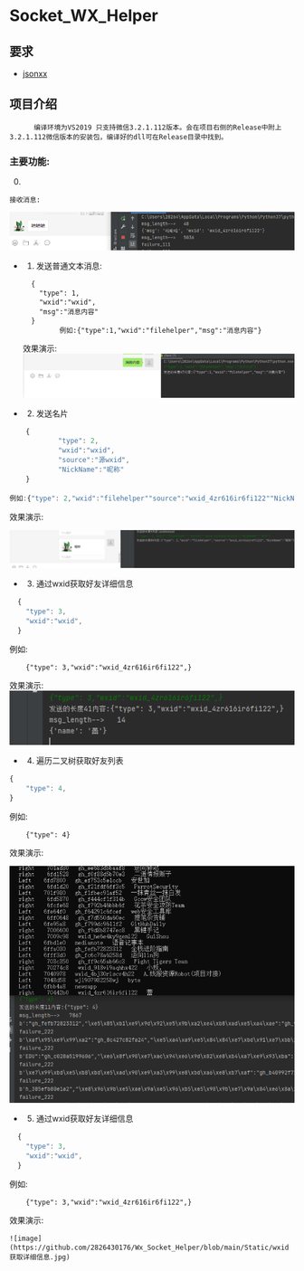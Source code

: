 # Socket_WX_Helper

## 要求

+ [jsonxx](https://www.runoob.com)


## 项目介绍
          编译环境为VS2019 只支持微信3.2.1.112版本。会在项目右侧的Release中附上3.2.1.112微信版本的安装包，编译好的dll可在Release目录中找到。

### 主要功能:
  0.
    接收消息:
    
    
![image](https://github.com/2826430176/Wx_Socket_Helper/blob/main/Static/recv_msg.png)


  + 1. 发送普通文本消息:
    ```
      {
        "type": 1,
        "wxid":"wxid",
        "msg":"消息内容"
      }
             例如:{"type":1,"wxid":"filehelper","msg":"消息内容"}
     ```        
    效果演示:
![image](https://github.com/2826430176/Wx_Socket_Helper/blob/main/Static/%E5%8F%91%E9%80%81%E6%99%AE%E9%80%9A%E6%B6%88%E6%81%AF.png)


   + 2. 发送名片
```javascript
    {
            "type": 2,
            "wxid":"wxid",
            "source":"源wxid",
            "NickName":"昵称"
    }

例如:{"type": 2,"wxid":"filehelper""source":"wxid_4zr616ir6fi122""NickName":"昵称"}
```

效果演示:

![image](https://github.com/2826430176/Wx_Socket_Helper/blob/main/Static/sendxmlcard.png)


  + 3. 通过wxid获取好友详细信息
```javascript
  {
    "type": 3,
    "wxid":"wxid",
  }
```
例如:

        {"type": 3,"wxid":"wxid_4zr616ir6fi122",}

效果演示:
![image](https://github.com/2826430176/Wx_Socket_Helper/blob/main/Static/wxid%E8%8E%B7%E5%8F%96%E8%AF%A6%E7%BB%86%E4%BF%A1%E6%81%AF.jpg)


  + 4. 遍历二叉树获取好友列表
```javascript
{
    "type": 4,
}
```
例如:

        {"type": 4}

效果演示:

![image](https://github.com/2826430176/Wx_Socket_Helper/blob/main/Static/%E8%8E%B7%E5%8F%96%E5%A5%BD%E5%8F%8B%E5%88%97%E8%A1%A8.png)

 + 5.  通过wxid获取好友详细信息
```javascript
  {
    "type": 3,
    "wxid":"wxid",
  }
```
例如:

        {"type": 3,"wxid":"wxid_4zr616ir6fi122",}

效果演示:

    ![image](https://github.com/2826430176/Wx_Socket_Helper/blob/main/Static/wxid获取详细信息.jpg)


